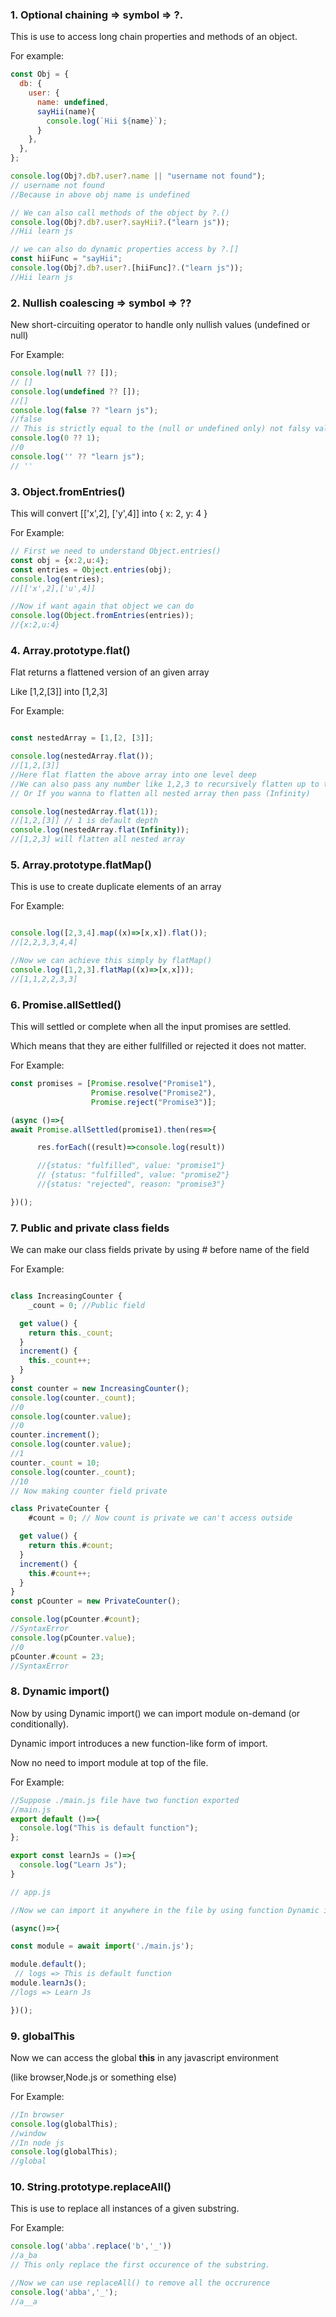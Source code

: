 ### 1. Optional chaining => symbol => **?.**

This is use to access long chain properties and methods of an object.

For example:

```javascript
const Obj = {
  db: {
    user: {
      name: undefined,
      sayHii(name){
        console.log(`Hii ${name}`);
      }
    },
  },
};

console.log(Obj?.db?.user?.name || "username not found");
// username not found
//Because in above obj name is undefined

// We can also call methods of the object by ?.()
console.log(Obj?.db?.user?.sayHii?.("learn js"));
//Hii learn js

// we can also do dynamic properties access by ?.[]
const hiiFunc = "sayHii";
console.log(Obj?.db?.user?.[hiiFunc]?.("learn js"));
//Hii learn js
```

### 2. Nullish coalescing => symbol => ??

New short-circuiting operator to handle only nullish values (undefined or null)

For Example:

```javascript
console.log(null ?? []);
// []
console.log(undefined ?? []);
//[]
console.log(false ?? "learn js");
//false
// This is strictly equal to the (null or undefined only) not falsy value
console.log(0 ?? 1);
//0
console.log('' ?? "learn js");
// ''

```
### 3. Object.fromEntries()

This will convert [['x',2], ['y',4]] into { x: 2, y: 4 }

For Example:

```javascript
// First we need to understand Object.entries()
const obj = {x:2,u:4};
const entries = Object.entries(obj);
console.log(entries);
//[['x',2],['u',4]]

//Now if want again that object we can do
console.log(Object.fromEntries(entries));
//{x:2,u:4}

```
### 4. Array.prototype.flat()

Flat returns a flattened version of an given array

Like [1,2,[3]] into [1,2,3]

For Example:

```javascript

const nestedArray = [1,[2, [3]];

console.log(nestedArray.flat());
//[1,2,[3]]
//Here flat flatten the above array into one level deep
//We can also pass any number like 1,2,3 to recursively flatten up to that depth
// Or If you wanna to flatten all nested array then pass (Infinity)

console.log(nestedArray.flat(1));
//[1,2,[3]] // 1 is default depth
console.log(nestedArray.flat(Infinity));
//[1,2,3] will flatten all nested array
```
### 5. Array.prototype.flatMap()

This is use to create duplicate elements of an array

For Example:

```javascript

console.log([2,3,4].map((x)=>[x,x]).flat());
//[2,2,3,3,4,4]

//Now we can achieve this simply by flatMap()
console.log([1,2,3].flatMap((x)=>[x,x]));
//[1,1,2,2,3,3]
```
### 6. Promise.allSettled()

This will settled or complete when all the input promises are settled.

Which means that they are either fullfilled or rejected it does not matter.

For Example:

```javascript
const promises = [Promise.resolve("Promise1"),
                  Promise.resolve("Promise2"),
                  Promise.reject("Promise3")];

(async ()=>{
await Promise.allSettled(promise1).then(res=>{

      res.forEach((result)=>console.log(result))

      //{status: "fulfilled", value: "promise1"}
      // {status: "fulfilled", value: "promise2"}
      //{status: "rejected", reason: "promise3"}

})();
```
### 7. Public and private class fields

We can make our class fields private by using # before name of the field

For Example:

```javascript

class IncreasingCounter {
    _count = 0; //Public field

  get value() {
    return this._count;
  }
  increment() {
    this._count++;
  }
}
const counter = new IncreasingCounter();
console.log(counter._count);
//0
console.log(counter.value);
//0
counter.increment();
console.log(counter.value);
//1
counter._count = 10;
console.log(counter._count);
//10
// Now making counter field private

class PrivateCounter {
    #count = 0; // Now count is private we can't access outside

  get value() {
    return this.#count;
  }
  increment() {
    this.#count++;
  }
}
const pCounter = new PrivateCounter();

console.log(pCounter.#count);
//SyntaxError
console.log(pCounter.value);
//0
pCounter.#count = 23;
//SyntaxError
```
### 8. Dynamic import()

Now by using Dynamic import() we can import module on-demand (or conditionally).

Dynamic import introduces a new function-like form of import.

Now no need to import module at top of the file.

For Example:
```javascript
//Suppose ./main.js file have two function exported
//main.js
export default ()=>{
  console.log("This is default function");
};

export const learnJs = ()=>{
  console.log("Learn Js");
}

// app.js

//Now we can import it anywhere in the file by using function Dynamic import

(async()=>{

const module = await import('./main.js');

module.default();
 // logs => This is default function
module.learnJs();
//logs => Learn Js

})();

```
### 9. globalThis

Now we can access the global **this** in any javascript environment

(like browser,Node.js or something else)

For Example:

```javascript
//In browser
console.log(globalThis);
//window
//In node js
console.log(globalThis);
//global
```
### 10. String.prototype.replaceAll()

This is use to replace all instances of a given substring.

For Example:

```javascript
console.log('abba'.replace('b','_'))
//a_ba
// This only replace the first occurence of the substring.

//Now we can use replaceAll() to remove all the occrurence
console.log('abba','_');
//a__a
```






